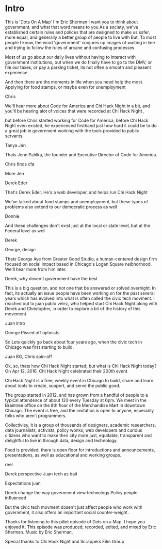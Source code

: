 # Intro

This is 'Dots On A Map'
I'm Eric Sherman
I want you to think about government, and what that word means to you
As a society, we've established certain rules and polices that are designed to make us safer, more equal, and generally a better group of people to live with
But, To most people I know, the word 'government' conjures up images of waiting in line and trying to follow the rules of arcane and confusing processes

Most of us go about our daily lives without having to interact with government institutions, but when we do finally have to go to the DMV, or file our taxes, or pay a parking ticket, its not often a smooth and pleasent experience

And then there are the moments in life when you need help the most. Applying for food stamps, or maybe even for unemployment 

Chris

We'll hear more about Code for America and Chi Hack Night in a bit, and you'll be hearing alot of voices that were recorded at Chi Hack Night , 

but before Chris started working for Code for America, before Chi Hack Night even existed, he experienced firsthand just how hard it could be to do a great job in government working with the tools provided to public servants. 

Tanya
Jen

Thats Jenn Pahlka, the founder and Executive Director of Code for America.

Chris finds cfa

More Jen

Derek Eder

That's Derek Eder. He's a web developer, and helps run Chi Hack Night

We've talked about food stamps and unemployment, but these types of problems also extend to our democratic process as well

Donnie

And these challenges don't exist just at the local or state level, but at the Federal level as well 

Derek

George, design

Thats George Aye from Greater Good Studio, a human-centered design firm focused on social impact based in Chicago's Logan Square neibhorhood. We'll hear more from him later.  

Derek, why dosen't government have the best

This is a big question, and not one that be answered or solved overnight. In fact, its actually an issue people have been working on for the past several years which has evolved into what is often called the civic tech movment. I reached out to juan pablo velez, who helped start Chi Hack Night along with Derek and Christopher, in order to explore a bit of the history of this movement.

Juan intro

George Pissed off optmists

So Lets quickly go back about four years ago, when the civic tech in Chicago was first starting to build. 

Juan BG, Chris spin-off

Ok, so, thats how Chi Hack Night started, but what is Chi Hack Night today? On Apr 12, 2016, Chi Hack Night celebrated their 200th event. 

Chi Hack Night is a free, weekly event in Chicago to build, share and learn about tools to create, support, and serve the public good.

The group started in 2012, and has grown from a handful of people to a typical attendence of about 120 every Tuesday at 6pm. We meet in the Braintree office on the 8th floor of the Merchandise Mart in downtown Chicago. The event is free, and the invitation is open to anyone, especially folks who aren’t programmers. 

Collectivley, it is a group of thousands of designers, academic researchers, data journalists, activists, policy wonks, web developers and curious citizens who want to make their city more just, equitable, transparent and delightful to live in through data, design and technology.

Food is provided, there is open floor for introductions and announcements, presentations, as well as educational and working groups. 

reel

Derek perspective
Juan tech as bait

Expectations juan

Derek change the way government view technology
Policy people influenced

But the civic tech movment dosen't just affect people who work with government, it also offers an important social counter-weight. 

Thanks for listening to this piliot episode of Dots on a Map. I hope you enjoyed it. This episode was produced, recorded, edited, and mixed by Eric Sherman. Music by Eric Sherman. 

Special thanks to Chi Hack Night and Scrappers Film Group
